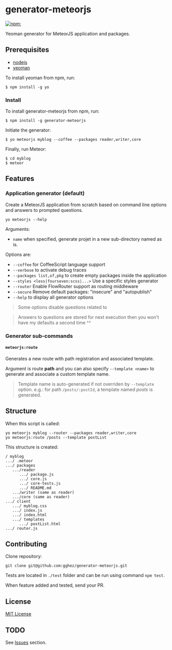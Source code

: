 # generator-meteorjs

[![npm:](https://img.shields.io/npm/v/generator-meteorjs.svg?style=flat-square)](https://www.npmjs.com/packages/generator-meteorjs)

Yeoman generator for MeteorJS application and packages.

## Prerequisites

* [nodejs](http://nodejs.com)
* [yeoman](http://yeoman.io)

To install yeoman from npm, run:

```
$ npm install -g yo
```

### Install

To install generator-meteorjs from npm, run:

```
$ npm install -g generator-meteorjs
```

Initiate the generator:

```
$ yo meteorjs myblog --coffee --packages reader,writer,core
```

Finally, run Meteor:

```
$ cd myblog
$ meteor
```

## Features

### Application generator (default)

Create a MeteorJS application from scratch based on command line options and answers to prompted questions.

```
yo meteorjs --help
```

Arguments:

- `name` when specified, generate projet in a new sub-directory named as is.


Options are:

- `--coffee` for CoffeeScript language support
- `--verbose` to activate debug traces
- `--packages list,of,pkg` to create empty packages inside the application
- `--styles <less|fourseven:scss|...>` Use a specific styles generator
- `--router` Enable FlowRouter support as routing middleware
- `--secure` Remove default packages: "insecure" and "autopublish"
- `--help` to display all generator options

> Some options disable questions related to

> Answers to questions are stored for next execution then you won't have my defaults a second time ^^

### Generator sub-commands

#### `meteorjs:route`

Generates a new route with path registration and associated template.

Argument is route **path** and you can also specify `--template <name>` to generate and associate a custom template name.

> Template name is auto-generated if not overriden by `--template` option. e.g.: for path `/posts/:postId`, a template named _posts_ is generated.

## Structure

When this script is called:

```
yo meteorjs myblog --router --packages reader,writer,core
yo meteorjs:route /posts --template postList
```

This structure is created:

```
/ myblog
.../ .meteor
.../ packages
   .../reader
      .../ package.js
      .../ core.js
      .../ core-tests.js
      .../ README.md
   .../writer (same as reader)
   .../core (same as reader)
.../ client
   .../ myblog.css
   .../ index.js
   .../ index.html
   .../ templates
      .../ postList.html
.../ router.js
```

## Contributing

Clone repository:

```
git clone git@github.com:gghez/generator-meteorjs.git
```

Tests are located in `./test` folder and can be run using command `npm test`.

When feature added and tested, send your PR.

## License

[MIT License](http://en.wikipedia.org/wiki/MIT_License)

## TODO

See [Issues](../../issues) section.
